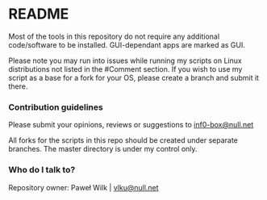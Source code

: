# README #

Most of the tools in this repository do not require any additional code/software to be installed. GUI-dependant apps are marked as GUI.

Please note you may run into issues while running my scripts on Linux distributions not listed in the #Comment section. If you wish to use my script as a base for a fork for your OS, please create a branch and submit it there.

### Contribution guidelines ###

Please submit your opinions, reviews or suggestions to inf0-box@null.net

All forks for the scripts in this repo should be created under separate branches. The master directory is under my control only.

### Who do I talk to? ###

Repository owner: Paweł Wilk | vlku@null.net
